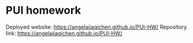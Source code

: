 # PUI homework

Deployed website: https://angelajiaqichen.github.io/PUI-HW/
Repository link: https://angelajiaqichen.github.io/PUI-HW/

